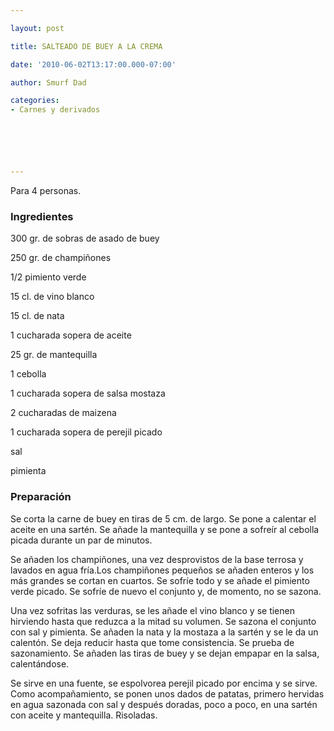 ```yaml
---

layout: post

title: SALTEADO DE BUEY A LA CREMA

date: '2010-06-02T13:17:00.000-07:00'

author: Smurf Dad

categories:
- Carnes y derivados






---
```


Para 4 personas.

<h3>Ingredientes</h3>

300 gr. de sobras de asado de buey

250 gr. de champiñones

1/2 pimiento verde

15 cl. de vino blanco

15 cl. de nata

1 cucharada sopera de aceite

25 gr. de mantequilla

1 cebolla

1 cucharada sopera de salsa mostaza

2 cucharadas de maizena

1 cucharada sopera de perejil picado

sal

pimienta

<h3>Preparación</h3>

Se corta la carne de buey en tiras de 5 cm. de largo. Se pone a calentar el aceite en una sartén. Se añade la mantequilla y se pone a sofreír al cebolla picada durante un par de minutos.

Se añaden los champiñones, una vez desprovistos de la base terrosa y lavados en agua fría.Los champiñones pequeños se añaden enteros y los más grandes se cortan en cuartos. Se sofríe todo y se añade el pimiento verde picado. Se sofríe de nuevo el conjunto y, de momento, no se sazona.

Una vez sofritas las verduras, se les añade el vino blanco y se tienen hirviendo hasta que reduzca a la mitad su volumen. Se sazona el conjunto con sal y pimienta. Se añaden la nata y la mostaza a la sartén y se le da un calentón. Se deja reducir hasta que tome consistencia. Se prueba de sazonamiento. Se añaden las tiras de buey y se dejan empapar en la salsa, calentándose.

Se sirve en una fuente, se espolvorea perejil picado por encima y se sirve. Como acompañamiento, se ponen unos dados de patatas, primero hervidas en agua sazonada con sal y después doradas, poco a poco, en una sartén con aceite y mantequilla. Risoladas.